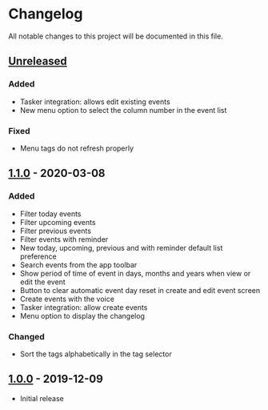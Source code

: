 # Changelog
All notable changes to this project will be documented in this file.

## [Unreleased]

### Added

- Tasker integration: allows edit existing events
- New menu option to select the column number in the event list

### Fixed

- Menu tags do not refresh properly

## [1.1.0] - 2020-03-08

### Added

- Filter today events
- Filter upcoming events
- Filter previous events
- Filter events with reminder
- New today, upcoming, previous and with reminder default list preference
- Search events from the app toolbar
- Show period of time of event in days, months and years when view or edit the event
- Button to clear automatic event day reset in create and edit event screen
- Create events with the voice
- Tasker integration: allow create events
- Menu option to display the changelog

### Changed

- Sort the tags alphabetically in the tag selector

## [1.0.0] - 2019-12-09

- Initial release

[Unreleased]: https://github.com/clloret/days/compare/v1.1.0...HEAD
[1.1.0]: https://github.com/clloret/days/compare/v1.0.0...v1.1.0
[1.0.0]: https://github.com/clloret/days/releases/tag/v1.0.0
